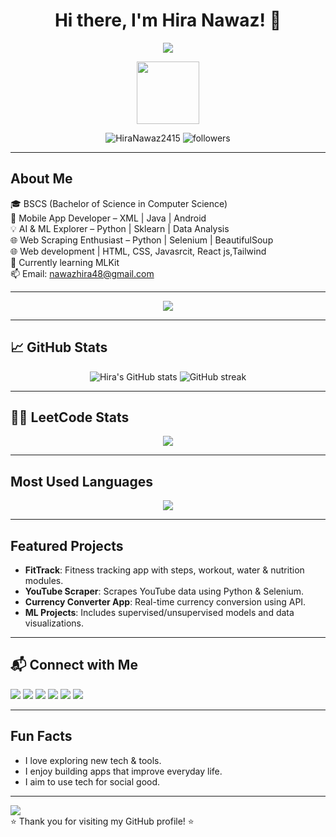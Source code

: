 <h1 align="center">Hi there, I'm Hira Nawaz! 👋</h1>

<p align="center">
  <img src="https://readme-typing-svg.demolab.com?font=Fira+Code&size=24&pause=1000&color=00ADB5&width=500&lines=BSCS+Student+%7C+Mobile+Developer;AI+%26+ML+Enthusiast+%7C+Tech+Explorer;Passionate+about+Learning+%26+Building" />
</p>

<p align="center">
  <img src="https://media.giphy.com/media/26AHONQ79FdWZhAI0/giphy.gif" width="100" height="100">
</p>

<p align="center">
  <img src="https://komarev.com/ghpvc/?username=HiraNawaz2415&label=Profile%20views&color=0e75b6&style=flat" alt="HiraNawaz2415" />
  <img src="https://img.shields.io/github/followers/HiraNawaz2415?label=Followers&style=social" alt="followers"/>
</p>

---

## About Me
🎓 BSCS (Bachelor of Science in Computer Science)  
📱 Mobile App Developer – XML | Java | Android  
💡 AI & ML Explorer – Python | Sklearn | Data Analysis  
🌐 Web Scraping Enthusiast – Python | Selenium | BeautifulSoup  
🌐 Web development | HTML, CSS, Javasrcit, React js,Tailwind  
🌱 Currently learning MLKit  
📫 Email: [nawazhira48@gmail.com](mailto:nawazhira48@gmail.com)

---

<p align="center">
  <img src="https://skillicons.dev/icons?i=java,kotlin,androidstudio,python,cpp,c,html,css,js,react,mysql,sqlite,firebase,git,vscode,jupyter,numpy,pandas,sklearn,matplotlib,github,tailwind" />
</p>


---

## 📈 GitHub Stats

<p align="center">
  <img src="https://github-readme-stats.vercel.app/api?username=HiraNawaz2415&show_icons=true&theme=radical" alt="Hira's GitHub stats"/>
  <img src="https://github-readme-streak-stats.herokuapp.com/?user=HiraNawaz2415&theme=radical" alt="GitHub streak"/>
</p>

---

## 👨‍💻 LeetCode Stats

<p align="center">
  <img src="https://leetcard.jacoblin.cool/HiraNawaz2415?theme=dark&font=baloo&ext=contest" />
</p>

---

## Most Used Languages

<p align="center">
  <img src="https://github-readme-stats.vercel.app/api/top-langs/?username=HiraNawaz2415&layout=compact&theme=radical" />
</p>

---

## Featured Projects

-  **FitTrack**: Fitness tracking app with steps, workout, water & nutrition modules.
-  **YouTube Scraper**: Scrapes YouTube data using Python & Selenium.
-  **Currency Converter App**: Real-time currency conversion using API.
-  **ML Projects**: Includes supervised/unsupervised models and data visualizations.

---

## 📬 Connect with Me

<p align="left">
  <a href="https://www.linkedin.com/in/hira-nawaz-544632348/"><img src="https://img.shields.io/badge/LinkedIn-%230077B5.svg?&style=flat&logo=linkedin&logoColor=white"/></a>
  <a href="https://stackoverflow.com/users/23370218/hira-nawaz"><img src="https://img.shields.io/badge/StackOverflow-%23F58025.svg?&style=flat&logo=stack-overflow&logoColor=white"/></a>
  <a href="https://www.kaggle.com/hiranawaz2415"><img src="https://img.shields.io/badge/Kaggle-%2312100E.svg?&style=flat&logo=kaggle&logoColor=white"/></a>
  <a href="https://medium.com/@nawazhira48"><img src="https://img.shields.io/badge/Medium-%2312100E.svg?&style=flat&logo=medium&logoColor=white"/></a>
  <a href="https://www.hackerrank.com/profile/nawazhira48"><img src="https://img.shields.io/badge/HackerRank-%232EC866.svg?&style=flat&logo=hackerrank&logoColor=white"/></a>
   <a href="https://leetcode.com/u/hiranawaz2415/"><img src="https://img.shields.io/badge/LeetCode-%23FFA116.svg?&style=flat&logo=leetcode&logoColor=white"/></a>
</p>

---

## Fun Facts

-  I love exploring new tech & tools.
-  I enjoy building apps that improve everyday life.
-  I aim to use tech for social good.

---
  <img src="https://raw.githubusercontent.com/andreasbm/readme/master/assets/lines/colored.png" />
  <br>
  ⭐ Thank you for visiting my GitHub profile! ⭐
</p>
